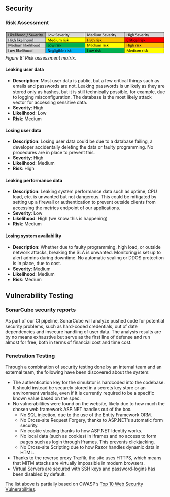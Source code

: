 ## Security
### Risk Assessment

![Risk assessment matrix](./images/risk_matrix.png)<br/>
*Figure 8: Risk assessment matrix.*

#### Leaking user data

* **Description**: Most user data is public, but a few critical things such as emails and passwords are not. Leaking passwords is unlikely as they are stored only as hashes, but it is still technically possible, for example, due to logging misconfiguration. The database is the most likely attack vector for accessing sensitive data.
* **Severity**: High
* **Likelihood**: Low
* **Risk**: Medium

#### Losing user data

* **Description**: Losing user data could be due to a database failing, a developer accidentally deleting the data or faulty programming. No procedures are in place to prevent this.
* **Severity**: High
* **Likelihood**: Medium
* **Risk**: High

#### Leaking performance data
  
* **Description**: Leaking system performance data such as uptime, CPU load, etc. is unwanted but not dangerous. This could be mitigated by setting up a firewall or authentication to prevent outside clients from accessing the metrics endpoint of our applications.
* **Severity**: Low
* **Likelihood**: High (we know this is happening)
* **Risk**: Medium

#### Losing system availability
  
* **Description**: Whether due to faulty programming, high load, or outside network attacks, breaking the SLA is unwanted. Monitoring is set up to alert admins during downtime. No automatic scaling or DDOS protection is in place, due to cost.
* **Severity**: Medium
* **Likelihood**: Medium
* **Risk**: Medium

## Vulnerability Testing

### SonarCube security reports
As part of our CI pipeline, SonarCube will analyze pushed code for potential security problems, such as hard-coded credentials, out of date dependencies and insecure handling of user data. The analysis results are by no means exhaustive but serve as the first line of defense and run almost for free, both in terms of financial cost and time cost.

### Penetration Testing
Through a combination of security testing done by an internal team and an external team, the following have been discovered about the system:

* The authentication key for the simulator is hardcoded into the codebase. It should instead be securely stored in a secrets key store or an environment variable, even if it is currently required to be a specific known value based on the spec.
* No vulnerabilities were found on the website, likely due to how much the chosen web framework ASP.NET handles out of the box.
  * No SQL injection, due to the use of the Entity Framework ORM.
  * No Cross-site Request Forgery, thanks to ASP.NET’s automatic form security.
  * No cookie stealing thanks to how ASP.NET Identity works.
  * No local data (such as cookies) in Iframes and no access to form pages such as login through Iframes. This prevents clickjacking.
  * No Cross-site Scripting due to how Razor handles dynamic data in HTML.
* Thanks to the reverse proxy Træfik, the site uses HTTPS, which means that MITM attacks are virtually impossible in modern browsers.
* Virtual Servers are secured with SSH keys and password-logins has been disabled by default.

The list above is partially based on OWASP’s [Top 10 Web Security Vulnerabilities](https://owasp.org/www-project-top-ten/).
